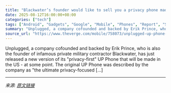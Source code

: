 ```yaml
---
title: "Blackwater’s founder would like to sell you a privacy phone made in the USA"
date: 2025-08-12T16:00:00+08:00
categories: ["tech"]
tags: ["Android", "Gadgets", "Google", "Mobile", "Phones", "Report", "Security", "Tech"]
summary: "Unplugged, a company cofounded and backed by Erik Prince, who is also the founder of infamous private military contractor Blackwater, has just released a new version of its \"privacy-first\" UP Phone th"
source_url: "https://www.theverge.com/mobile/758073/unplugged-up-phone-erik-prince-blackwater"
---
```


Unplugged, a company cofounded and backed by Erik Prince, who is also the founder of infamous private military contractor Blackwater, has just released a new version of its "privacy-first" UP Phone that will be made in the US - at some point. The original UP Phone was described by the company as "the ultimate privacy-focused [&#8230;]

---

*来源: [原文链接](https://www.theverge.com/mobile/758073/unplugged-up-phone-erik-prince-blackwater)*
